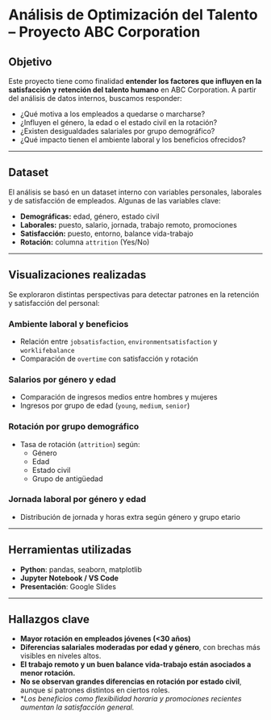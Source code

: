 
# Análisis de Optimización del Talento – Proyecto ABC Corporation
## Objetivo
Este proyecto tiene como finalidad **entender los factores que influyen en la satisfacción y retención del talento humano** en ABC Corporation. A partir del análisis de datos internos, buscamos responder:
- ¿Qué motiva a los empleados a quedarse o marcharse?
- ¿Influyen el género, la edad o el estado civil en la rotación?
- ¿Existen desigualdades salariales por grupo demográfico?
- ¿Qué impacto tienen el ambiente laboral y los beneficios ofrecidos?
---
## Dataset
El análisis se basó en un dataset interno con variables personales, laborales y de satisfacción de empleados. Algunas de las variables clave:
- **Demográficas:** edad, género, estado civil
- **Laborales:** puesto, salario, jornada, trabajo remoto, promociones
- **Satisfacción:** puesto, entorno, balance vida-trabajo
- **Rotación:** columna `attrition` (Yes/No)
---
## Visualizaciones realizadas
Se exploraron distintas perspectivas para detectar patrones en la retención y satisfacción del personal:
### Ambiente laboral y beneficios
- Relación entre `jobsatisfaction`, `environmentsatisfaction` y `worklifebalance`
- Comparación de `overtime` con satisfacción y rotación
### Salarios por género y edad
- Comparación de ingresos medios entre hombres y mujeres
- Ingresos por grupo de edad (`young`, `medium`, `senior`)
### Rotación por grupo demográfico
- Tasa de rotación (`attrition`) según:
  - Género
  - Edad
  - Estado civil
  - Grupo de antigüedad
### Jornada laboral por género y edad
- Distribución de jornada y horas extra según género y grupo etario
---
## Herramientas utilizadas
- **Python**: pandas, seaborn, matplotlib
- **Jupyter Notebook / VS Code**
- **Presentación**: Google Slides
---
## Hallazgos clave
- **Mayor rotación en empleados jóvenes (<30 años)**
- **Diferencias salariales moderadas por edad y género**, con brechas más visibles en niveles altos.
- **El trabajo remoto y un buen balance vida-trabajo están asociados a menor rotación.**
- **No se observan grandes diferencias en rotación por estado civil**, aunque sí patrones distintos en ciertos roles.
- **Los beneficios como flexibilidad horaria y promociones recientes aumentan la satisfacción general.*
